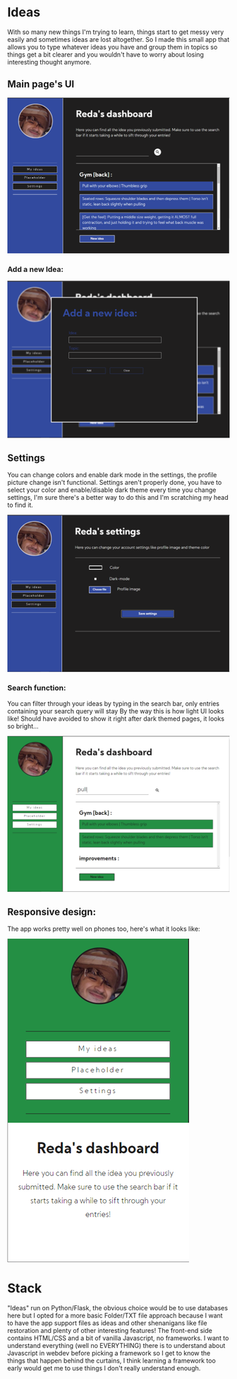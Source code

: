 # Ideas
With so many new things I'm trying to learn, things start to get messy very easily and sometimes ideas are lost altogether.
So I made this small app that allows you to type whatever ideas you have and group them in topics so things get a bit clearer and you wouldn't have to worry about losing interesting thought anymore.


## Main page's UI

![Main page's UI](https://github.com/AChillFeeder/ideas/blob/master/screenshots/Capture.PNG)

### Add a new Idea:

![Add an idea](https://github.com/AChillFeeder/ideas/blob/master/screenshots/Capture2.PNG)

## Settings
You can change colors and enable dark mode in the settings, the profile picture change isn't functional.
Settings aren't properly done, you have to select your color and enable/disable dark theme every time you change settings, I'm sure there's a better way to do this and I'm scratching my head to find it.

![Change settings](https://github.com/AChillFeeder/ideas/blob/master/screenshots/Capture3.PNG)

### Search function:
You can filter through your ideas by typing in the search bar, only entries containing your search query will stay
By the way this is how light UI looks like! Should have avoided to show it right after dark themed pages, it looks so bright...

![Light mode UI and search function](https://github.com/AChillFeeder/ideas/blob/master/screenshots/Capture4.PNG)

## Responsive design:
The app works pretty well on phones too, here's what it looks like:

![Responsive design](https://github.com/AChillFeeder/ideas/blob/master/screenshots/Capture5.PNG)


# Stack
"Ideas" run on Python/Flask, the obvious choice would be to use databases here but I opted for a more basic Folder/TXT file approach because I want to have the app support files as ideas and other shenanigans like file restoration and plenty of other interesting features!
The front-end side contains HTML/CSS and a bit of vanilla Javascript, no frameworks. I want to understand everything (well no EVERYTHING) there is to understand about Javascript in webdev before picking a framework so I get to know the things that happen behind the curtains, I think learning a framework too early would get me to use things I don't really understand enough.
